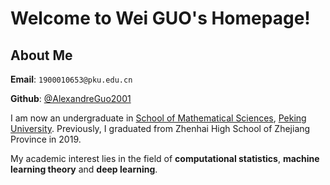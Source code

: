 # Welcome to Wei GUO's Homepage!

## About Me

**Email**: `1900010653@pku.edu.cn`

**Github**: [@AlexandreGuo2001](https://github.com/AlexandreGUO2001)

I am now an undergraduate in [School of Mathematical Sciences](http://www.math.pku.edu.cn), [Peking University](https://pku.edu.cn). Previously, I graduated from Zhenhai High School of Zhejiang Province in 2019.

My academic interest lies in the field of **computational statistics**, **machine learning theory** and **deep learning**.
